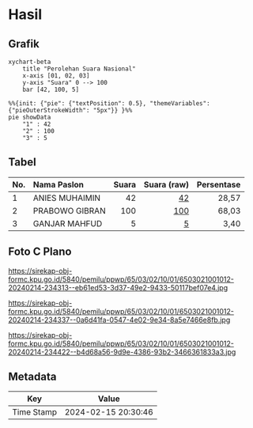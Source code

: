 # Hasil

## Grafik

```mermaid
xychart-beta
    title "Perolehan Suara Nasional"
    x-axis [01, 02, 03]
    y-axis "Suara" 0 --> 100
    bar [42, 100, 5]
```

```mermaid
%%{init: {"pie": {"textPosition": 0.5}, "themeVariables": {"pieOuterStrokeWidth": "5px"}} }%%
pie showData
    "1" : 42
    "2" : 100
    "3" : 5
```

## Tabel

| No. | Nama Paslon    | Suara | Suara (raw) | Persentase |
|:--- |:-------------- | -----:| -----------:| ----------:|
| 1   | ANIES MUHAIMIN | 42    | [42][p-1]   | 28,57      |
| 2   | PRABOWO GIBRAN | 100   | [100][p-2]  | 68,03      |
| 3   | GANJAR MAHFUD  | 5     | [5][p-3]    | 3,40       |


[p-1]: https://github.com/gigit-pemilu/pemilu-2024/blob/main/pilpres/hitung-suara/sub/65-kalimantan-utara/sub/03-nunukan/sub/02-nunukan/sub/1001-nunukan-timur/sub/012-tps/sub/paslon-1.txt
[p-2]: https://github.com/gigit-pemilu/pemilu-2024/blob/main/pilpres/hitung-suara/sub/65-kalimantan-utara/sub/03-nunukan/sub/02-nunukan/sub/1001-nunukan-timur/sub/012-tps/sub/paslon-2.txt
[p-3]: https://github.com/gigit-pemilu/pemilu-2024/blob/main/pilpres/hitung-suara/sub/65-kalimantan-utara/sub/03-nunukan/sub/02-nunukan/sub/1001-nunukan-timur/sub/012-tps/sub/paslon-3.txt

## Foto C Plano

https://sirekap-obj-formc.kpu.go.id/5840/pemilu/ppwp/65/03/02/10/01/6503021001012-20240214-234313--eb61ed53-3d37-49e2-9433-50117bef07e4.jpg

https://sirekap-obj-formc.kpu.go.id/5840/pemilu/ppwp/65/03/02/10/01/6503021001012-20240214-234337--0a6d41fa-0547-4e02-9e34-8a5e7466e8fb.jpg

https://sirekap-obj-formc.kpu.go.id/5840/pemilu/ppwp/65/03/02/10/01/6503021001012-20240214-234422--b4d68a56-9d9e-4386-93b2-3466361833a3.jpg


## Metadata

| Key        | Value               |
| ---------- | ------------------- |
| Time Stamp | 2024-02-15 20:30:46 |



